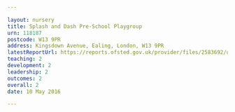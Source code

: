 ```yaml
---

layout: nursery
title: Splash and Dash Pre-School Playgroup
urn: 118187
postcode: W13 9PR
address: Kingsdown Avenue, Ealing, London, W13 9PR
latestReportUrl: https://reports.ofsted.gov.uk/provider/files/2583692/urn/118187.pdf
teaching: 2
development: 2
leadership: 2
outcomes: 2
overall: 2
date: 10 May 2016

---
```

